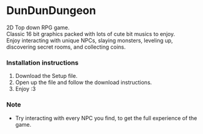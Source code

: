 # DunDunDungeon
2D Top down RPG game.  
Classic 16 bit graphics packed with lots of cute bit musics to enjoy.  
Enjoy interacting with unique NPCs, slaying monsters, leveling up, discovering secret rooms, and collecting coins.  

### Installation instructions
1. Download the Setup file.
2. Open up the file and follow the download instructions.
3. Enjoy :3

### Note
- Try interacting with every NPC you find, to get the full experience of the game.  


